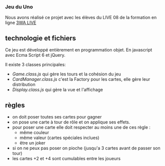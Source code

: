 ### Jeu du Uno
Nous avons réalisé ce projet avec les élèves du LIVE 08 de la formation en ligne [3WA LIVE](https://live.3wa.fr/)

## technologie et fichiers
Ce jeu est développé entièrement en programmation objet. En javascript avec Ecma Script 6 et jQuery.

Il existe 3 classes principales: 
 - _Game.class.js_ qui gère les tours et la cohésion du jeu
 - _CardManager.class.js_ c'est la Factory pour les cartes, elle gère leur distribution
 - _Display.class.js_ qui gère la vue et l'affichage
 
 
## règles
- on doit poser toutes ses cartes pour gagner
- on pose une carte à tour de rôle et on applique ses effets. 
- pour poser une carte elle doit respecter au moins une de ces règle :
  - même couleur
  - même valeur (cartes spéciales inclues)
  - être un joker
- si on ne peux pas poser on pioche (jusqu'a 3 cartes avant de passer son tour) 
- les cartes +2 et +4 sont cumulables entre les joueurs
